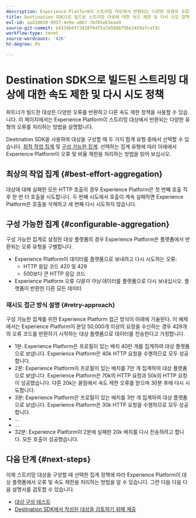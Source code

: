 ```yaml
---
description: Experience Platform이 스트리밍 대상에서 반환되는 다양한 유형의 오류를 처리하는 방법과 데이터를 대상 플랫폼으로 전송하기 위해 다시 시도하는 방법을 알아봅니다.
title: Destination SDK으로 빌드된 스트리밍 대상에 대한 속도 제한 및 다시 시도 정책
exl-id: aad10039-9957-4e9e-a0b7-7bf65eb3eaa9
source-git-commit: b4334b4f73428f94f5a7e5088f98e2459afcaf3c
workflow-type: tm+mt
source-wordcount: '426'
ht-degree: 0%

---
```


# Destination SDK으로 빌드된 스트리밍 대상에 대한 속도 제한 및 다시 시도 정책

파트너가 빌드한 대상은 다양한 오류를 반환하고 다른 속도 제한 정책을 사용할 수 있습니다. 이 페이지에서는 Experience Platform이 스트리밍 대상에서 반환되는 다양한 유형의 오류를 처리하는 방법을 설명합니다.

Destination SDK을 사용하여 대상을 구성할 때 두 가지 합계 유형 중에서 선택할 수 있습니다. [최적 작업 집계](../functionality/destination-configuration/aggregation-policy.md#best-effort-aggregation) 및 [구성 가능한 집계](../functionality/destination-configuration/aggregation-policy.md#configurable-aggregation). 선택하는 집계 유형에 따라 아래에서 Experience Platform이 오류 및 비율 제한을 처리하는 방법을 읽어 보십시오.

## 최상의 작업 집계 {#best-effort-aggregation}

대상에 대해 실패한 모든 HTTP 호출의 경우 Experience Platform은 첫 번째 호출 직후 한 번 더 호출을 시도합니다. 두 번째 시도에서 호출이 계속 실패하면 Experience Platform은 호출을 삭제하고 세 번째 다시 시도하지 않습니다.

## 구성 가능한 집계 {#configurable-aggregation}

구성 가능한 집계로 설정된 대상 플랫폼의 경우 Experience Platform은 플랫폼에서 반환되는 오류 유형을 구별합니다.

* Experience Platform이 데이터를 플랫폼으로 보내려고 다시 시도하는 오류:
   * HTTP 응답 코드 420 및 429
   * 500보다 큰 HTTP 응답 코드
* Experience Platform 오류 *다음이 아님* 데이터를 플랫폼으로 다시 보내십시오. 플랫폼이 반환한 다른 모든 데이터

### 재시도 접근 방식 설명 {#retry-approach}

구성 가능한 집계를 위한 Experience Platform 접근 방식이 아래에 기술된다. 이 예제에서는 Experience Platform이 분당 50,000개 이상의 요청을 수신하는 경우 429개의 오류 코드를 반환하기 시작하는 대상 플랫폼으로 데이터를 전송한다고 가정합니다.

* 1분: Experience Platform은 프로필이 있는 배치 40만 개를 집계하여 대상 플랫폼으로 보냅니다. Experience Platform은 40k HTTP 요청을 수행하므로 모두 성공합니다.
* 2분: Experience Platform이 프로필이 있는 배치를 7만 개 집계하여 대상 플랫폼으로 보냅니다. Experience Platform은 70k의 HTTP 요청과 50k의 HTTP 요청이 성공했습니다. 다른 20k는 끝점에서 속도 제한 오류를 받으며 30분 후에 다시 시도합니다.
* 3분: Experience Platform은 프로필이 있는 배치를 3만 개 집계하여 대상 플랫폼으로 보냅니다. Experience Platform은 30k HTTP 요청을 수행하므로 모두 성공합니다.
* ...
* ...
* 32분: Experience Platform이 2분에 실패한 20k 배치를 다시 전송하려고 합니다. 모든 호출이 성공했습니다.

## 다음 단계 {#next-steps}

이제 스트리밍 대상을 구성할 때 선택한 집계 정책에 따라 Experience Platform이 대상 플랫폼에서 오류 및 속도 제한을 처리하는 방법을 알 수 있습니다. 그런 다음 다음 다음 설명서를 검토할 수 있습니다.

* [대상 구성 테스트](../testing-api/streaming-destinations/streaming-destination-testing-overview.md)
* [Destination SDK에서 작성된 대상을 검토하기 위해 제출](../guides/submit-destination.md)
